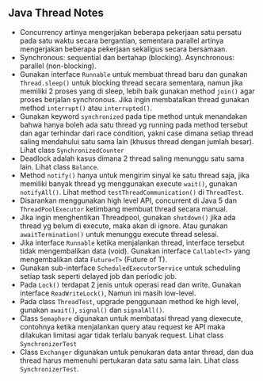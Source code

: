 ## Java Thread Notes

* Concurrency artinya mengerjakan beberapa pekerjaan satu persatu pada satu waktu secara bergantian, sementara parallel artinya mengerjakan beberapa pekerjaan sekaligus secara bersamaan.
* Synchronous: sequential dan bertahap (blocking). Asynchronous: parallel (non-blocking).
* Gunakan interface `Runnable` untuk membuat thread baru dan gunakan `Thread.sleep()` untuk blocking thread secara sementara, namun jika memiliki 2 proses yang di sleep, lebih baik gunakan method `join()` agar proses berjalan synchronous. Jika ingin membatalkan thread gunakan method `interrupt()` atau `interrupted()`.
* Gunakan keyword `synchronized` pada tipe method untuk menandakan bahwa hanya boleh ada satu thread yg running pada method tersebut dan agar terhindar dari race condition, yakni case dimana setiap thread saling mendahului satu sama lain (khusus thread dengan jumlah besar). Lihat class `SynchronizedCounter`
* Deadlock adalah kasus dimana 2 thread saling menunggu satu sama lain. Lihat class `Balance`.
* Method `notify()` hanya untuk mengirim sinyal ke satu thread saja, jika memiliki banyak thread yg menggunakan execute `wait()`, gunakan `notifyAll()`. Lihat method `testThreadCommunication()` di `ThreadTest`.
* Disarankan menggunakan high level API, concurrent di Java 5 dan `ThreadPoolExecutor` ketimbang membuat thread secara manual.
* Jika ingin menghentikan Threadpool, gunakan `shutdown()` jika ada thread yg belum di execute, maka akan di ignore. Atau gunakan `awaitTermination()` untuk menunggu execute thread selesai.
* Jika interface `Runnable` ketika menjalankan thread, interface tersebut tidak mengembalikan data (void). Gunakan interface `Callable<T>` yang mengembalikan data `Future<T>` (Future of T).
* Gunakan sub-interface `ScheduledExecutorService` untuk scheduling setiap task seperti delayed job dan periodic job.
* Pada `Lock()` terdapat 2 jenis untuk operasi read dan write. Gunakan interface `ReadWriteLock()`, Namun ini masih low-level. 
* Pada class `ThreadTest`, upgrade penggunaan method ke high level, gunakan `await()`, `signal()` dan `signalAll()`.
* Class `Semaphore` digunakan untuk membatasi thread yang diexecute, contohnya ketika menjalankan query atau request ke API maka dilakukan limitasi agar tidak terlalu banyak request. Lihat class `SynchronizerTest`
* Class `Exchanger` digunakan untuk penukaran data antar thread, dan dua thread harus memenuhi pertukaran data satu sama lain. Lihat class `SynchronizerTest`.